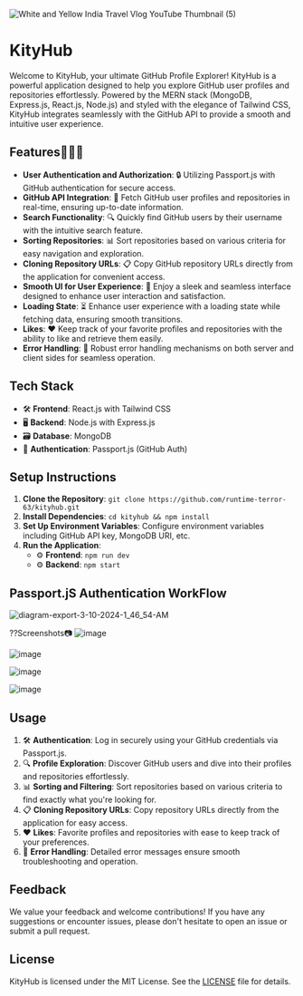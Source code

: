 ![White and Yellow India Travel Vlog YouTube Thumbnail (5)](https://github.com/runtime-terror-63/KityHub/assets/94905513/843fd863-611f-4450-8fdc-065de7e13b3f)

# KityHub

Welcome to KityHub, your ultimate GitHub Profile Explorer! KityHub is a powerful application designed to help you explore GitHub user profiles and repositories effortlessly. Powered by the MERN stack (MongoDB, Express.js, React.js, Node.js) and styled with the elegance of Tailwind CSS, KityHub integrates seamlessly with the GitHub API to provide a smooth and intuitive user experience.

## Features🧑🏽‍💻

- **User Authentication and Authorization**: 🔒 Utilizing Passport.js with GitHub authentication for secure access.
- **GitHub API Integration**: 🚀 Fetch GitHub user profiles and repositories in real-time, ensuring up-to-date information.
- **Search Functionality**: 🔍 Quickly find GitHub users by their username with the intuitive search feature.
- **Sorting Repositories**: 📊 Sort repositories based on various criteria for easy navigation and exploration.
- **Cloning Repository URLs**: 📋 Copy GitHub repository URLs directly from the application for convenient access.
- **Smooth UI for User Experience**: 🎨 Enjoy a sleek and seamless interface designed to enhance user interaction and satisfaction.
- **Loading State**: ⏳ Enhance user experience with a loading state while fetching data, ensuring smooth transitions.
- **Likes**: ❤️ Keep track of your favorite profiles and repositories with the ability to like and retrieve them easily.
- **Error Handling**: 🐞 Robust error handling mechanisms on both server and client sides for seamless operation.

## Tech Stack

- 🛠️ **Frontend**: React.js with Tailwind CSS
- 🖥️ **Backend**: Node.js with Express.js
- 🗃️ **Database**: MongoDB
- 🔑 **Authentication**: Passport.js (GitHub Auth)

## Setup Instructions

1. **Clone the Repository**: `git clone https://github.com/runtime-terror-63/kityhub.git`
2. **Install Dependencies**: `cd kityhub && npm install`
3. **Set Up Environment Variables**: Configure environment variables including GitHub API key, MongoDB URI, etc.
4. **Run the Application**:
   - ⚙️ **Frontend**: `npm run dev`
   - ⚙️ **Backend**: `npm start`


## Passport.jS Authentication WorkFlow
![diagram-export-3-10-2024-1_46_54-AM](https://github.com/runtime-terror-63/KityHub/assets/94905513/8624d83c-f916-43db-afb8-a13e9350ba02)

??Screenshots📷
![image](https://github.com/runtime-terror-63/KityHub/assets/94905513/50056e63-2183-4fdc-acb9-1d78b698f280)

![image](https://github.com/runtime-terror-63/KityHub/assets/94905513/ddc751bf-433a-42a3-ae1d-80acd2699dab)

![image](https://github.com/runtime-terror-63/KityHub/assets/94905513/feb9f70b-c450-4f5d-9ff9-cd3ab059e72d)

![image](https://github.com/runtime-terror-63/KityHub/assets/94905513/5cf998c0-07da-4be9-80f4-5dd47f148995)






## Usage

1. 🛠️ **Authentication**: Log in securely using your GitHub credentials via Passport.js.
2. 🔍 **Profile Exploration**: Discover GitHub users and dive into their profiles and repositories effortlessly.
3. 📊 **Sorting and Filtering**: Sort repositories based on various criteria to find exactly what you're looking for.
4. 📋 **Cloning Repository URLs**: Copy repository URLs directly from the application for easy access.
5. ❤️ **Likes**: Favorite profiles and repositories with ease to keep track of your preferences.
6. 🐞 **Error Handling**: Detailed error messages ensure smooth troubleshooting and operation.


## Feedback

We value your feedback and welcome contributions! If you have any suggestions or encounter issues, please don't hesitate to open an issue or submit a pull request.

## License

KityHub is licensed under the MIT License. See the [LICENSE](LICENSE) file for details.

